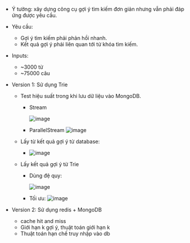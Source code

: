 * Ý tưởng: xây dựng công cụ gợi ý tìm kiếm đơn giản nhưng vẫn phải đáp ứng được yêu cầu.
*  Yêu cầu:
    + Gợi ý tìm kiếm phải phản hồi nhanh.
    + Kết quả gợi ý phải liên quan tới từ khóa tìm kiếm.

* Inputs:
    + ~3000 từ
    + ~75000 câu

* Version 1: Sử dụng Trie
  - Test hiệu suất trong khi lưu dữ liệu vào MongoDB.
    
      + Stream
        
        ![image](https://github.com/user-attachments/assets/54694918-fbe8-44c9-a356-60aa8ebf8fc9)
        
      + ParallelStream
            ![image](https://github.com/user-attachments/assets/1f1e3d2b-b9f7-4007-bfce-c60825c99062)




  - Lấy từ kết quả gợi ý từ database:
      +  ![image](https://github.com/user-attachments/assets/490c71a4-1360-4fa7-803c-5eadaac23310)

  - Lấy kết quả gợi ý từ Trie
      + Dùng đệ quy:
        
          ![image](https://github.com/user-attachments/assets/20cddf28-96ba-4f8f-a6e0-ad1174de7669)

      + Tối ưu:
          ![image](https://github.com/user-attachments/assets/f0fcf064-2ae5-4fe0-8d74-54e33df38e8a)




* Version 2: Sử dụng redis + MongoDB
  + cache hit and miss
  + Giới hạn k gợi ý, thuật toán giới hạn k
  + Thuật toán hạn chế truy nhập vào db 
